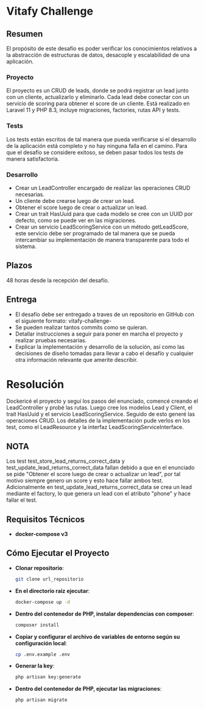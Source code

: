 # Vitafy Challenge

## Resumen
El propósito de este desafío es poder verificar los conocimientos relativos a la abstracción de estructuras de datos, desacople y escalabilidad de una aplicación.

### Proyecto
El proyecto es un CRUD de leads, donde se podrá registrar un lead junto con un cliente, actualizarlo y eliminarlo. Cada lead debe conectar con un servicio de scoring para obtener el score de un cliente.
Está realizado en Laravel 11 y PHP 8.3, incluye migraciones, factories, rutas API y tests.

### Tests
Los tests están escritos de tal manera que pueda verificarse si el desarrollo de la aplicación está completo y no hay ninguna falla en el camino.
Para que el desafío se considere exitoso, se deben pasar todos los tests de manera satisfactoria.

### Desarrollo
- Crear un LeadController encargado de realizar las operaciones CRUD necesarias.
- Un cliente debe crearse luego de crear un lead.
- Obtener el score luego de crear o actualizar un lead.
- Crear un trait HasUuid para que cada modelo se cree con un UUID por defecto, como se puede ver en las migraciones.
- Crear un servicio LeadScoringService con un método getLeadScore, este servicio debe ser programado de tal manera que se pueda intercambiar su implementación de manera transparente para todo el sistema.

## Plazos
48 horas desde la recepción del desafío.

## Entrega
- El desafío debe ser entregado a traves de un repositorio en GitHub con el siguiente formato:
vitafy-challenge-<nombre-apellido>
- Se pueden realizar tantos commits como se quieran.
- Detallar instrucciones a seguir para poner en marcha el proyecto y realizar pruebas necesarias.
- Explicar la implementación y desarrollo de la solución, así como las decisiones de diseño tomadas para llevar a cabo el desafío y cualquier otra información relevante que amerite describir.


# Resolución
Dockericé el proyecto y seguí los pasos del enunciado, comencé creando el LeadController y probé las rutas.
Luego cree los modelos Lead y Client, el trait HasUuid y el servicio LeadScoringService. Seguido de esto generé las operaciones CRUD.
Los detalles de la implementación pude verlos en los test, como el LeadResource y la interfaz LeadScoringServiceInterface.

## NOTA
Los test test_store_lead_returns_correct_data y test_update_lead_returns_correct_data fallan debido a que en el enunciado se pide "Obtener el score luego de crear o actualizar un lead", por tal motivo siempre genero un score y esto hace fallar ambos test.
Adicionalmente en test_update_lead_returns_correct_data se crea un lead mediante el factory, lo que genera un lead con el atributo "phone" y hace fallar el test.


## Requisitos Técnicos
- **docker-compose v3**

## Cómo Ejecutar el Proyecto

- **Clonar repositorio**:
   ```bash
   git clone url_repositorio

- **En el directorio raiz ejecutar**:
   ```bash
   docker-compose up -d

- **Dentro del contenedor de PHP, instalar dependencias con composer**:
   ```bash
   composer install

- **Copiar y configurar el archivo de variables de entorno según su configuración local**:
   ```bash
   cp .env.example .env

- **Generar la key**:
   ```bash
   php artisan key:generate

- **Dentro del contenedor de PHP, ejecutar las migraciones**:
   ```bash
   php artisan migrate